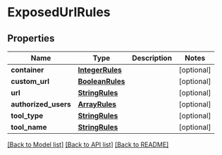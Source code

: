 # ExposedUrlRules

## Properties
Name | Type | Description | Notes
------------ | ------------- | ------------- | -------------
**container** | [**IntegerRules**](IntegerRules.md) |  | [optional] 
**custom_url** | [**BooleanRules**](BooleanRules.md) |  | [optional] 
**url** | [**StringRules**](StringRules.md) |  | [optional] 
**authorized_users** | [**ArrayRules**](ArrayRules.md) |  | [optional] 
**tool_type** | [**StringRules**](StringRules.md) |  | [optional] 
**tool_name** | [**StringRules**](StringRules.md) |  | [optional] 

[[Back to Model list]](../README.md#documentation-for-models) [[Back to API list]](../README.md#documentation-for-api-endpoints) [[Back to README]](../README.md)

